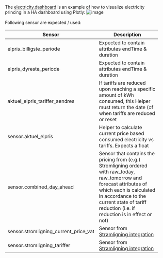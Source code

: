 The [electricity.dashboard](https://github.com/henriklund/ha_public/tree/main/dashboard/plotly/electricity.dashboard) is an example of how to visualize electricity princing in a HA dashboard using Plotly:
![image](https://github.com/user-attachments/assets/e8a899f2-fce9-48c9-b343-ffc7e98249d2)
</br>
</br>
Following sensor are expected / used:

|Sensor|Description|
|------|-----------|
|elpris_billigste_periode|Expected to contain attributes endTime & duration|
|elpris_dyreste_periode  |Expected to contain attributes endTime & duration|
|aktuel_elpris_tariffer_aendres|If tariffs are reduced upon reaching a specific amount of kWh consumed, this Helper must return the date (of when tariffs are reduced or reset|
|sensor.aktuel_elpris|Helper to calculate current price based consumed electricity vs tariffs. Expects a float|
|sensor.combined_day_ahead|Sensor that contains the pricing from (e.g.) Stromligning ordered with raw_today, raw_tomorrow and forecast attributes of which each is calculated in accordance to the current state of tariff reduction (i.e. if reduction is in effect or not)|
|sensor.stromligning_current_price_vat|Sensor from [Strømligning integration](https://github.com/MTrab/stromligning)|
|sensor.stromligning_tariffer|Sensor from [Strømligning integration](https://github.com/MTrab/stromligning)|

